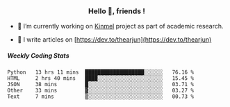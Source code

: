 <h3 align="center">Hello 👋, friends !</h3>

- 🔭 I’m currently working on [Kinmel](https://github.com/thearjun/kinmel) project as part of academic research.

- 📝 I write articles on [https://dev.to/thearjun](https://dev.to/thearjun)


##### Weekly Coding Stats
<!--START_SECTION:waka-->
```text
Python   13 hrs 11 mins  ███████████████████░░░░░░   76.16 % 
HTML     2 hrs 40 mins   ████░░░░░░░░░░░░░░░░░░░░░   15.45 % 
JSON     38 mins         █░░░░░░░░░░░░░░░░░░░░░░░░   03.71 % 
Other    33 mins         ▓░░░░░░░░░░░░░░░░░░░░░░░░   03.27 % 
Text     7 mins          ▒░░░░░░░░░░░░░░░░░░░░░░░░   00.73 % 
```
<!--END_SECTION:waka-->

